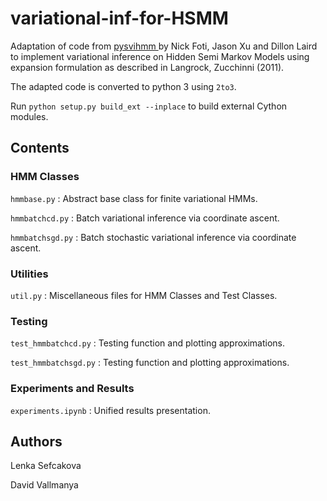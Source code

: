# variational-inf-for-HSMM

Adaptation of code from [pysvihmm ](https://github.com/dillonalaird/pysvihmm) by Nick Foti, Jason Xu and Dillon Laird to implement variational inference on Hidden Semi Markov Models using expansion formulation as described in Langrock, Zucchinni (2011).

The adapted code is converted to python 3 using `2to3`.

Run `python setup.py build_ext --inplace` to build external Cython modules.

Contents
--------

### HMM Classes

`hmmbase.py` : Abstract base class for finite variational HMMs.

`hmmbatchcd.py` : Batch variational inference via coordinate ascent.

`hmmbatchsgd.py` : Batch stochastic variational inference via coordinate ascent.

### Utilities

`util.py` : Miscellaneous files for HMM Classes and Test Classes.

### Testing 

`test_hmmbatchcd.py` : Testing function and plotting approximations.

`test_hmmbatchsgd.py` : Testing function and plotting approximations.

### Experiments and Results

`experiments.ipynb` : Unified results presentation.

Authors
--------

Lenka Sefcakova 

David Vallmanya
